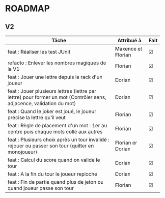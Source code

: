 # ROADMAP

## V2
| Tâche | Attribué à | Fait |
| ----- | ---------- | ---- |
| feat : Réaliser les test JUnit | Maxence et Florian | &#x2611; |
| refacto : Enlever les nombres magiques de la V1 | Florian | &#x2611; |
| feat : Jouer une lettre depuis le rack d'un joueur | Dorian | &#x2611; |
| feat : Jouer plusieurs lettres (lettre par lettre) pour former un mot (Contrôler sens, adjacence, validation du mot) | Dorian | &#x2611; |
| feat : Quand le joker est joué, le joueur précise la lettre qu'il veut | Florian | &#x2611; |
| feat : Règle de placement d'un mot : 1er au centre puis chaque mots collé aux autres | Florian | &#x2611; |
| feat : Plusieurs choix après un tour invalidé : rejouer ou passer son tour (quitter en monojoueur) | Florian er Dorian | &#x2611; |
| feat : Calcul du score quand on valide le tour | Dorian | &#x2611; |
| feat : A la fin du tour le joueur repioche | Dorian | &#x2611; |
| feat : Fin de partie quand plus de jeton ou quand joueur passe son tour | Florian | &#x2611; |